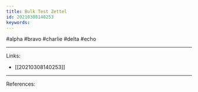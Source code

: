 ```yaml
---
title: Bulk Test Zettel
id: 20210308140253
keywords:
---
```

#alpha #bravo #charlie #delta #echo

---
Links:

- [[20210308140253]]

---
References:
